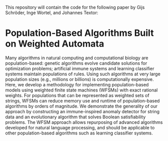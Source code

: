 This repository will contain the code for the following paper by Gijs Schröder, Inge Wortel, and Johannes Textor:

# Population-Based Algorithms Built on Weighted Automata

  Many algorithms in natural computing and computational biology are
population-based: genetic algorithms evolve candidate solutions for
optimization problems; artificial immune systems and learning classifier
systems maintain populations of rules. Using such algorithms at very large
population sizes (e.g., millions or billions) is computationally
expensive.  Here, we develop a methodology for implementing population-based
models using  weighted finite state machines (WFSMs) with exact rational
weights.  For populations that can be represented as weighted sets of strings,
WFSMs can reduce memory use and runtime of population-based algorithms by
orders of magnitude.  We demonstrate the generality of our approach by
constructing an immune-inspired anomaly detector for string data and an
evolutionary algorithm that solves Boolean satisfiability problems.  The WFSM
approach allows repurposing of advanced algorithms developed for natural
language processing, and should be applicable to other population-based
algorithms such as learning classifier systems.

